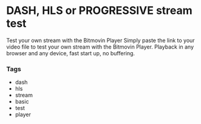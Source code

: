 # DASH, HLS or PROGRESSIVE stream test

Test your own stream with the Bitmovin Player
Simply paste the link to your video file to test your own stream with the Bitmovin Player. Playback in any browser and any device, fast start up, no buffering.

### Tags

  - dash
  - hls
  - stream
  - basic
  - test
  - player
